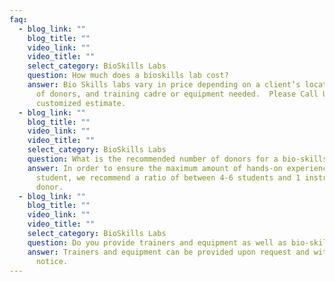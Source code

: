 ```yaml
---
faq:
  - blog_link: ""
    blog_title: ""
    video_link: ""
    video_title: ""
    select_category: BioSkills Labs
    question: How much does a bioskills lab cost?
    answer: Bio Skills labs vary in price depending on a client’s location, number
      of donors, and training cadre or equipment needed.  Please Call Us for a
      customized estimate.
  - blog_link: ""
    blog_title: ""
    video_link: ""
    video_title: ""
    select_category: BioSkills Labs
    question: What is the recommended number of donors for a bio-skills lab?
    answer: In order to ensure the maximum amount of hands-on experience per
      student, we recommend a ratio of between 4-6 students and 1 instructor per
      donor.
  - blog_link: ""
    blog_title: ""
    video_link: ""
    video_title: ""
    select_category: BioSkills Labs
    question: Do you provide trainers and equipment as well as bio-skills training aids?
    answer: Trainers and equipment can be provided upon request and with advanced
      notice.
---
```

